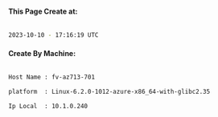 
   
#### This Page Create at:

```bash

2023-10-10 - 17:16:19 UTC

```

#### Create By Machine:

```bash

Host Name : fv-az713-701

platform  : Linux-6.2.0-1012-azure-x86_64-with-glibc2.35

Ip Local  : 10.1.0.240

```

